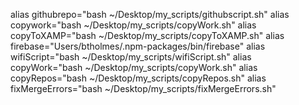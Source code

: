 alias githubrepo="bash ~/Desktop/my_scripts/githubscript.sh"
alias copywork="bash ~/Desktop/my_scripts/copyWork.sh"
alias copyToXAMP="bash ~/Desktop/my_scripts/copyToXAMP.sh"
alias firebase="Users/btholmes/.npm-packages/bin/firebase"
alias wifiScript="bash ~/Desktop/my_scripts/wifiScript.sh"
alias copyWork="bash ~/Desktop/my_scripts/copyWork.sh"
alias copyRepos="bash ~/Desktop/my_scripts/copyRepos.sh"
alias fixMergeErrors="bash ~/Desktop/my_scripts/fixMergeErrors.sh"

